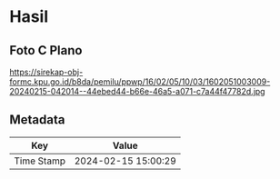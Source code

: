 # Hasil

## Foto C Plano

https://sirekap-obj-formc.kpu.go.id/b8da/pemilu/ppwp/16/02/05/10/03/1602051003009-20240215-042014--44ebed44-b66e-46a5-a071-c7a44f47782d.jpg


## Metadata

| Key        | Value               |
| ---------- | ------------------- |
| Time Stamp | 2024-02-15 15:00:29 |



